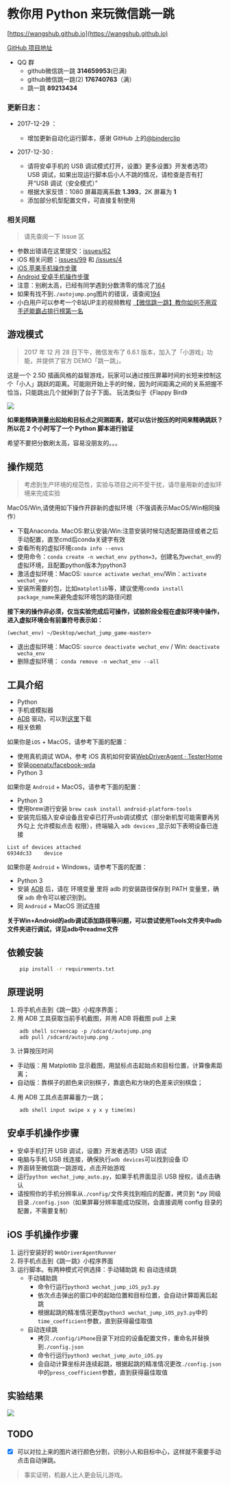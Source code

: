# 教你用 Python 来玩微信跳一跳

[https://wangshub.github.io](https://wangshub.github.io)

[GitHub 项目地址](https://github.com/wangshub/wechat_jump_game)

* QQ 群
    * github微信跳一跳    **314659953**(已满)
    * github微信跳一跳(2) **176740763**（满）
    * 跳一跳 **89213434**

### **更新日志：**

* 2017-12-29 ：
  * 增加更新自动化运行脚本，感谢 GitHub 上的[@binderclip](https://github.com/binderclip)

* 2017-12-30 :
  * 请将安卓手机的 USB 调试模式打开，设置》更多设置》开发者选项》USB 调试，如果出现运行脚本后小人不跳的情况，请检查是否有打开“USB 调试（安全模式）”
  * 根据大家反馈：1080 屏幕距离系数 **1.393**，2K 屏幕为 **1**
  * 添加部分机型配置文件，可直接复制使用



### 相关问题

> 请先查阅一下 issue 区

- 参数出错请在这里提交：[issues/62](https://github.com/wangshub/wechat_jump_game/issues/62)
- iOS 相关问题：[issues/99](https://github.com/wangshub/wechat_jump_game/issues/99) 和
[/issues/4](https://github.com/wangshub/wechat_jump_game/issues/4)
- [iOS 苹果手机操作步骤](#ios-%E6%89%8B%E6%9C%BA%E6%93%8D%E4%BD%9C%E6%AD%A5%E9%AA%A4)
- [Android 安卓手机操作步骤](#%E5%AE%89%E5%8D%93%E6%89%8B%E6%9C%BA%E6%93%8D%E4%BD%9C%E6%AD%A5%E9%AA%A4)
- 注意：别刷太高，已经有同学遇到分数清零的情况了[164](https://github.com/wangshub/wechat_jump_game/issues/164)
- 如果有找不到`./autojump.png`图片的错误，请查阅[194](https://github.com/wangshub/wechat_jump_game/issues/194)
- 小白用户可以参考一个B站UP主的视频教程 [【微信跳一跳】教你如何不用双手还能霸占排行榜第一名](https://www.bilibili.com/video/av17796840/?redirectFrom=h5)

## 游戏模式

> 2017 年 12 月 28 日下午，微信发布了 6.6.1 版本，加入了「小游戏」功能，并提供了官方 DEMO「跳一跳」。

这是一个 2.5D 插画风格的益智游戏，玩家可以通过按压屏幕时间的长短来控制这个「小人」跳跃的距离。可能刚开始上手的时候，因为时间距离之间的关系把握不恰当，只能跳出几个就掉到了台子下面。
玩法类似于《Flappy Bird》

![](https://ws1.sinaimg.cn/large/c3a916a7gy1fmxe4gnfhnj20hs0a0t8q.jpg)

**如果能精确测量出起始和目标点之间测距离，就可以估计按压的时间来精确跳跃？所以花 2 个小时写了一个 Python 脚本进行验证**

希望不要把分数刷太高，容易没朋友的。。。

## 操作规范
> 考虑到生产环境的规范性，实验与项目之间不受干扰，请尽量用新的虚拟环境来完成实验

MacOS/Win,请使用如下操作开辟新的虚拟环境（不强调表示MacOS/Win相同操作）
- 下载Anaconda. MacOS:默认安装/Win:注意安装时候勾选配置路径或者之后手动配置，直至cmd后conda关键字有效
- 查看所有的虚拟环境`conda info --envs`
- 使用命令：`conda create -n wechat_env python=3`，创建名为`wechat_env`的虚拟环境，且配置python版本为python3
- 激活虚拟环境：MacOS: `source activate wechat_env`/Win：`activate wechat_env`
- 安装所需要的包，比如`matplotlib`等，建议使用`conda install package_name`来避免虚拟环境包的路径问题

**接下来的操作非必须，仅当实验完成后可操作，试验阶段全程在虚拟环境中操作，进入虚拟环境会有前置符号表示如：**
```
(wechat_env) ~/Desktop/wechat_jump_game-master>
```
- 退出虚拟环境：MacOS: `source deactivate wechat_env` / Win: `deactivate wecha_env`
- 删除虚拟环境： `conda remove -n wechat_env --all`


## 工具介绍

- Python
- 手机或模拟器
- [ADB](https://developer.android.com/studio/releases/platform-tools.html) 驱动，可以到[这里](https://adb.clockworkmod.com/)下载
- 相关依赖

如果你是`iOS` + MacOS，请参考下面的配置：
- 使用真机调试 WDA，参考 iOS 真机如何安装[WebDriverAgent · TesterHome](https://testerhome.com/topics/7220)
- 安装[openatx/facebook-wda](https://github.com/openatx/facebook-wda)
- Python 3

如果你是 `Android` + MacOS，请参考下面的配置：
- Python 3
- 使用brew进行安装 `brew cask install android-platform-tools`
- 安装完后插入安卓设备且安卓已打开usb调试模式（部分新机型可能需要再另外勾上 允许模拟点击 权限），终端输入 `adb devices` ,显示如下表明设备已连接
```
List of devices attached
6934dc33	device
```

如果你是 `Android` + Windows，请参考下面的配置：
- Python 3
- 安装 [ADB](https://adb.clockworkmod.com/) 后，请在 环境变量 里将 adb 的安装路径保存到 PATH 变量里，确保 `adb` 命令可以被识别到。
- 同 `Android` + MacOS 测试连接

**关于Win+Android的adb调试添加路径等问题，可以尝试使用Tools文件夹中adb文件夹进行调试，详见adb中readme文件**

## 依赖安装

``` bash
    pip install -r requirements.txt
```

## 原理说明

1. 将手机点击到《跳一跳》小程序界面；
2. 用 ADB 工具获取当前手机截图，并用 ADB 将截图 pull 上来

```shell
    adb shell screencap -p /sdcard/autojump.png
    adb pull /sdcard/autojump.png .
```

3. 计算按压时间
  * 手动版：用 Matplotlib 显示截图，用鼠标点击起始点和目标位置，计算像素距离；
  * 自动版：靠棋子的颜色来识别棋子，靠底色和方块的色差来识别棋盘；

4. 用 ADB 工具点击屏幕蓄力一跳；

```shell
    adb shell input swipe x y x y time(ms)
```


## 安卓手机操作步骤

- 安卓手机打开 USB 调试，设置》开发者选项》USB 调试
- 电脑与手机 USB 线连接，确保执行`adb devices`可以找到设备 ID
- 界面转至微信跳一跳游戏，点击开始游戏
- 运行`python wechat_jump_auto.py`，如果手机界面显示 USB 授权，请点击确认
- 请按照你的手机分辨率从`./config/`文件夹找到相应的配置，拷贝到 *.py 同级目录`./config.json`（如果屏幕分辨率能成功探测，会直接调用 config 目录的配置，不需要复制）


## iOS 手机操作步骤

1. 运行安装好的 `WebDriverAgentRunner`
2. 将手机点击到《跳一跳》小程序界面
3. 运行脚本。有两种模式可供选择：手动辅助跳 和 自动连续跳
    * 手动辅助跳
        * 命令行运行`python3 wechat_jump_iOS_py3.py`
        * 依次点击弹出的窗口中的起始位置和目标位置，会自动计算距离后起跳
        * 根据起跳的精准情况更改`python3 wechat_jump_iOS_py3.py`中的`time_coefficient`参数，直到获得最佳取值
    * 自动连续跳
        * 拷贝`./config/iPhone`目录下对应的设备配置文件，重命名并替换到`./config.json`
        * 命令行运行`python3 wechat_jump_auto_iOS.py`
        * 会自动计算坐标并连续起跳，根据起跳的精准情况更改`./config.json` 中的`press_coefficient`参数，直到获得最佳取值

## 实验结果

![](https://ws1.sinaimg.cn/large/c3a916a7gy1fmxel5dkxvj20u01hcmzx.jpg)

## TODO

- [x] 可以对拉上来的图片进行颜色分割，识别小人和目标中心，这样就不需要手动点击自动弹跳。

> 事实证明，机器人比人更会玩儿游戏。

